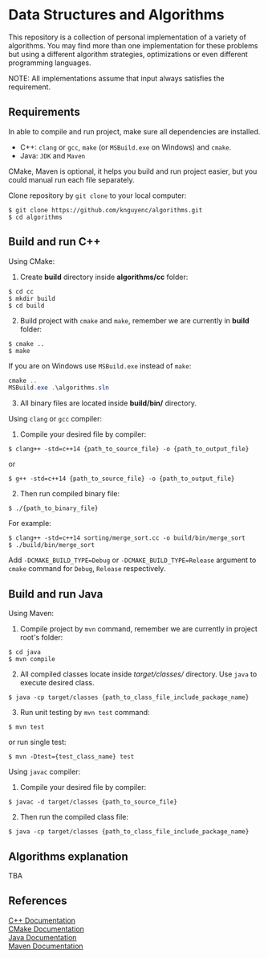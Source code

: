 # Data Structures and Algorithms
This repository is a collection of personal implementation of a variety of algorithms. You may find more than one implementation for these problems but using a different algorithm strategies, optimizations or even different programming languages.

NOTE: All implementations assume that input always satisfies the requirement.

## Requirements
In able to compile and run project, make sure all dependencies are installed.
- C++: `clang` or `gcc`, `make` (or `MSBuild.exe` on Windows) and `cmake`.
- Java: `JDK` and `Maven`

CMake, Maven is optional, it helps you build and run project easier, but you could manual run each file separately.

Clone repository by `git clone` to your local computer:
```shell script
$ git clone https://github.com/knguyenc/algorithms.git
$ cd algorithms
```

## Build and run C++
Using CMake:
1. Create __build__ directory inside __algorithms/cc__ folder:
```shell script
$ cd cc
$ mkdir build
$ cd build
```
2. Build project with `cmake` and `make`, remember we are currently in __build__ folder:
```shell script
$ cmake ..
$ make
```
If you are on Windows use `MSBuild.exe` instead of `make`:
```powershell
cmake ..
MSBuild.exe .\algorithms.sln
```
3. All binary files are located inside __build/bin/__ directory.

Using `clang` or `gcc` compiler:
1. Compile your desired file by compiler:
```shell script
$ clang++ -std=c++14 {path_to_source_file} -o {path_to_output_file}
```
or
```shell script
$ g++ -std=c++14 {path_to_source_file} -o {path_to_output_file}
```
2. Then run compiled binary file:
```shell script
$ ./{path_to_binary_file}
```
For example:
```shell script
$ clang++ -std=c++14 sorting/merge_sort.cc -o build/bin/merge_sort
$ ./build/bin/merge_sort
```

Add `-DCMAKE_BUILD_TYPE=Debug` or `-DCMAKE_BUILD_TYPE=Release` argument to `cmake` command for `Debug`, `Release` respectively.

## Build and run Java
Using Maven:
1. Compile project by `mvn` command, remember we are currently in project root's folder:
```shell script
$ cd java
$ mvn compile
```
2. All compiled classes locate inside _target/classes/_ directory. Use `java` to execute desired class.
```shell script
$ java -cp target/classes {path_to_class_file_include_package_name}
```
3. Run unit testing by `mvn test` command:
```shell script
$ mvn test
```
or run single test:
```shell script
$ mvn -Dtest={test_class_name} test
```

Using `javac` compiler:
1. Compile your desired file by compiler:
```shell script
$ javac -d target/classes {path_to_source_file}
```
2. Then run the compiled class file:
```shell script
$ java -cp target/classes {path_to_class_file_include_package_name}
```

## Algorithms explanation
TBA

## References
[C++ Documentation](https://isocpp.org/) \
[CMake Documentation](https://cmake.org/documentation/) \
[Java Documentation](https://docs.oracle.com/en/java/) \
[Maven Documentation](https://maven.apache.org/guides/index.html)
